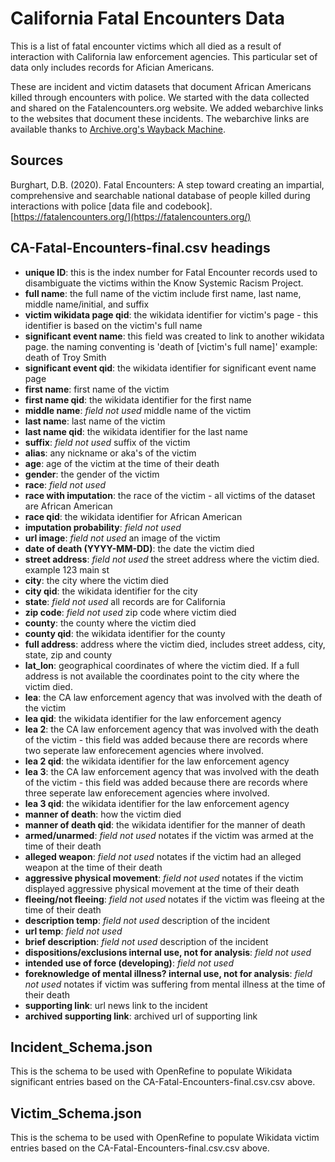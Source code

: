# California Fatal Encounters Data
This is a list of fatal encounter victims which all died as a result of interaction with California law enforcement agencies. This particular set of data only includes records for Afician Americans.

These are incident and victim datasets that document African Americans killed through encounters with police. We started with the data collected and shared on the Fatalencounters.org website. We added webarchive links to the websites that document these incidents. The webarchive links are available thanks to [Archive.org's Wayback Machine](https://archive.org/).

## Sources

Burghart, D.B. (2020). Fatal Encounters: 
A step toward creating an impartial, comprehensive and searchable national database of people killed during interactions with police [data file and codebook]. [https://fatalencounters.org/](https://fatalencounters.org/)

## CA-Fatal-Encounters-final.csv headings
- **unique ID**: this is the index number for Fatal Encounter records used to disambiguate the victims within the Know Systemic Racism Project.
- **full name**: the full name of the victim include first name, last name, middle name/initial, and suffix
- **victim wikidata page qid**: the wikidata identifier for victim's page - this identifier is based on the victim's full name
- **significant event name**: this field was created to link to another wikidata page. the naming conventing is 'death of [victim's full name]' example: death of Troy Smith
- **significant event qid**: the wikidata identifier for significant event name page 
- **first name**: first name of the victim
- **first name qid**: the wikidata identifier for the first name
- **middle name**: *field not used* middle name of the victim
- **last name**: last name of the victim
- **last name qid**: the wikidata identifier for the last name
- **suffix**: *field not used* suffix of the victim
- **alias**: any nickname or aka's of the victim
- **age**: age of the victim at the time of their death
- **gender**: the gender of the victim
- **race**: *field not used*
- **race with imputation**: the race of the victim - all victims of the dataset are African American
- **race qid**: the wikidata identifier for African American
- **imputation probability**: *field not used*
- **url image**: *field not used* an image of the victim
- **date of death (YYYY-MM-DD)**: the date the victim died
- **street address**: *field not used* the street address where the victim died. example 123 main st
- **city**: the city where the victim died
- **city qid**: the wikidata identifier for the city
- **state**: *field not used* all records are for California
- **zip code**: *field not used* zip code where victim died
- **county**: the county where the victim died
- **county qid**: the wikidata identifier for the county
- **full address**: address where the victim died, includes street addess, city, state, zip and county
- **lat_lon**: geographical coordinates of where the victim died. If a full address is not available the coordinates point to the city where the victim died.
- **lea**: the CA law enforcement agency that was involved with the death of the victim
- **lea qid**: the wikidata identifier for the law enforcement agency
- **lea 2**: the CA law enforcement agency that was involved with the death of the victim - this field was added because there are records where two seperate law enforecement agencies where involved.
- **lea 2 qid**: the wikidata identifier for the law enforcement agency
- **lea 3**: the CA law enforcement agency that was involved with the death of the victim - this field was added because there are records where three seperate law enforecement agencies where involved.
- **lea 3 qid**: the wikidata identifier for the law enforcement agency
- **manner of death**: how the victim died
- **manner of death qid**: the wikidata identifier for the manner of death
- **armed/unarmed**: *field not used* notates if the victim was armed at the time of their death
- **alleged weapon**: *field not used* notates if the victim had an alleged weapon at the time of their death
- **aggressive physical movement**: *field not used* notates if the victim displayed aggressive physical movement at the time of their death
- **fleeing/not fleeing**: *field not used* notates if the victim was fleeing at the time of their death
- **description temp**: *field not used* description of the incident
- **url temp**: *field not used*
- **brief description**: *field not used* description of the incident
- **dispositions/exclusions internal use, not for analysis**: *field not used*
- **intended use of force (developing)**: *field not used* 
- **foreknowledge of mental illness? internal use, not for analysis**: *field not used* notates if victim was suffering from mental illness at the time of their death
- **supporting link**: url news link to the incident
- **archived supporting link**: archived url of supporting link

## Incident_Schema.json
This is the schema to be used with OpenRefine to populate Wikidata significant entries based on the CA-Fatal-Encounters-final.csv.csv above.

## Victim_Schema.json
This is the schema to be used with OpenRefine to populate Wikidata victim entries based on the CA-Fatal-Encounters-final.csv.csv above.
